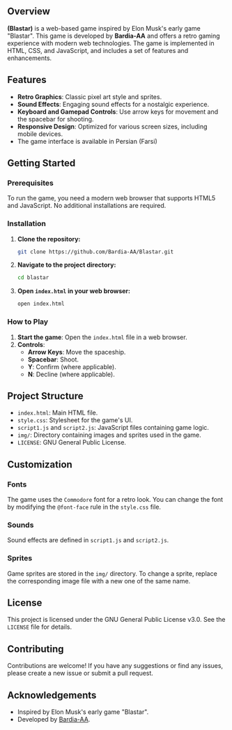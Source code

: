 ## Overview

**(Blastar)** is a web-based game inspired by Elon Musk's early game "Blastar". This game is developed by **Bardia-AA** and offers a retro gaming experience with modern web technologies. The game is implemented in HTML, CSS, and JavaScript, and includes a set of features and enhancements.

## Features

- **Retro Graphics**: Classic pixel art style and sprites.
- **Sound Effects**: Engaging sound effects for a nostalgic experience.
- **Keyboard and Gamepad Controls**: Use arrow keys for movement and the spacebar for shooting.
- **Responsive Design**: Optimized for various screen sizes, including mobile devices.
- The game interface is available in Persian (Farsi)

## Getting Started

### Prerequisites

To run the game, you need a modern web browser that supports HTML5 and JavaScript. No additional installations are required.

### Installation

1. **Clone the repository:**
    ```sh
    git clone https://github.com/Bardia-AA/Blastar.git
    ```
2. **Navigate to the project directory:**
    ```sh
    cd blastar
    ```
3. **Open `index.html` in your web browser:**
    ```sh
    open index.html
    ```

### How to Play

1. **Start the game**: Open the `index.html` file in a web browser.
2. **Controls**:
    - **Arrow Keys**: Move the spaceship.
    - **Spacebar**: Shoot.
    - **Y**: Confirm (where applicable).
    - **N**: Decline (where applicable).

## Project Structure

- `index.html`: Main HTML file.
- `style.css`: Stylesheet for the game's UI.
- `script1.js` and `script2.js`: JavaScript files containing game logic.
- `img/`: Directory containing images and sprites used in the game.
- `LICENSE`: GNU General Public License.

## Customization

### Fonts

The game uses the `Commodore` font for a retro look. You can change the font by modifying the `@font-face` rule in the `style.css` file.

### Sounds

Sound effects are defined in `script1.js` and `script2.js`.

### Sprites

Game sprites are stored in the `img/` directory. To change a sprite, replace the corresponding image file with a new one of the same name.

## License

This project is licensed under the GNU General Public License v3.0. See the `LICENSE` file for details.

## Contributing

Contributions are welcome! If you have any suggestions or find any issues, please create a new issue or submit a pull request.

## Acknowledgements

- Inspired by Elon Musk's early game "Blastar".
- Developed by [Bardia-AA](https://github.com/Bardia-AA).
